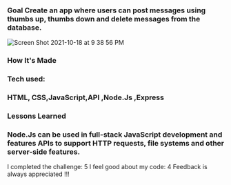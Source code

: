 ### Goal Create an app where users can post messages using thumbs up, thumbs down and delete messages from the database.
![Screen Shot 2021-10-18 at 9 38 56 PM](https://user-images.githubusercontent.com/89624071/137830594-5c0dc829-d30d-462b-b44c-0c45c379bd51.png)
 ### How It's Made 
### Tech used: <h3>HTML, CSS,JavaScript,API ,Node.Js ,Express </h3>
  
  
### Lessons Learned
<h3> Node.Js can be used in full-stack JavaScript development and features APIs to support HTTP requests, file systems and other server-side features.</h3>


I completed the challenge: 5
I feel good about my code: 4
Feedback is always appreciated !!!


